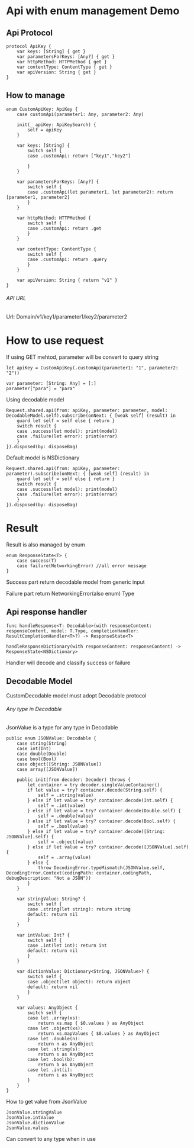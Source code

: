 # Api with enum management Demo

## Api Protocol
```
protocol ApiKey {
    var keys: [String] { get }
    var parametersForKeys: [Any?] { get }
    var httpMethod: HTTPMethod { get }
    var contentType: ContentType { get }
    var apiVersion: String { get }
}
```

## How to manage
```
enum CustomApiKey: ApiKey {
	case customApi(parameter1: Any, parameter2: Any)
    
    init(_ apiKey: ApiKeySearch) {
        self = apiKey
    }
    
    var keys: [String] {
        switch self {
        case .customApi: return ["key1","key2"]
            
        }
    }
    
    var parametersForKeys: [Any?] {
        switch self {
        case .customApi(let parameter1, let parameter2): return [parameter1, parameter2]
        }
    }
    
    var httpMethod: HTTPMethod {
        switch self {
        case .customApi: return .get
        }
    }
    
    var contentType: ContentType {
        switch self {
        case .customApi: return .query
        }
    }
    
    var apiVersion: String { return "v1" }
}
```

###### API URL
Url: Domain/v1/key1/parameter1/key2/parameter2



# How to use request

If using GET mehtod, parameter will be convert to query string
```
let apiKey = CustomApiKey(.customApi(parameter1: "1", parameter2: "2"))

var parameter: [String: Any] = [:]
parameter["para"] = "para"
```

Using decodable model
```
Request.shared.api(from: apiKey, parameter: parameter, model: DecodableModel.self).subscribe(onNext: { [weak self] (result) in
    guard let self = self else { return }
    switch result {
    case .success(let model): print(model)
    case .failure(let error): print(error)
    }
}).disposed(by: disposeBag)
```

Default model is NSDictionary
```
Request.shared.api(from: apiKey, parameter: parameter).subscribe(onNext: { [weak self] (result) in
    guard let self = self else { return }
    switch result {
    case .success(let model): print(model)
    case .failure(let error): print(error)
    }
}).disposed(by: disposeBag)
```

# Result

Result is also managed by enum

```
enum ResponseState<T> {
    case success(T)
    case failure(NetworkingError) //all error message
}
```

Success part return decodable model from generic input

Failure part return NetworkingError(also enum) Type

## Api response handler

```
func handleResponse<T: Decodable>(with responseContent: responseContent, model: T.Type, completionHandler: ResultCompletionHandler<T>?) -> ResponseState<T>
```

```
handleResponseDictionary(with responseContent: responseContent) -> ResponseState<NSDictionary>
```

Handler will decode and classify success or failure

## Decodable Model

CustomDecodable model must adopt Decodable protocol


###### Any type in Decodable

JsonValue is a type for any type in Decodable

```
public enum JSONValue: Decodable {
    case string(String)
    case int(Int)
    case double(Double)
    case bool(Bool)
    case object([String: JSONValue])
    case array([JSONValue])
    
    public init(from decoder: Decoder) throws {
        let container = try decoder.singleValueContainer()
        if let value = try? container.decode(String.self) {
            self = .string(value)
        } else if let value = try? container.decode(Int.self) {
            self = .int(value)
        } else if let value = try? container.decode(Double.self) {
            self = .double(value)
        } else if let value = try? container.decode(Bool.self) {
            self = .bool(value)
        } else if let value = try? container.decode([String: JSONValue].self) {
            self = .object(value)
        } else if let value = try? container.decode([JSONValue].self) {
            self = .array(value)
        } else {
            throw DecodingError.typeMismatch(JSONValue.self, DecodingError.Context(codingPath: container.codingPath, debugDescription: "Not a JSON"))
        }
    }
    
    var stringValue: String? {
        switch self {
        case .string(let string): return string
        default: return nil
        }
    }
    
    var intValue: Int? {
        switch self {
        case .int(let int): return int
        default: return nil
        }
    }
    
    var dictionValue: Dictionary<String, JSONValue>? {
        switch self {
        case .object(let object): return object
        default: return nil
        }
    }
    
    var values: AnyObject {
        switch self {
        case let .array(xs):
            return xs.map { $0.values } as AnyObject
        case let .object(xs):
            return xs.mapValues { $0.values } as AnyObject
        case let .double(n):
            return n as AnyObject
        case let .string(s):
            return s as AnyObject
        case let .bool(b):
            return b as AnyObject
        case let .int(i):
            return i as AnyObject
        }
    }
}
```

How to get value from JsonValue

```
JsonValue.stringValue
JsonValue.intValue
JsonValue.dictionValue
JsonValue.values
```

Can convert to any type when in use
